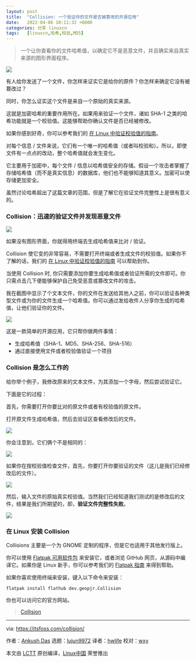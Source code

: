 ```yaml
---
layout: post
title:	"Collision: 一个验证你的文件是否被篡改的开源应用"
date:	2022-04-06 10:11:32 +0800 
categories:	分享 linuxcn 
tags:	[linuxcn,哈希,校验,MD5]
---
```




> 
> 一个让你查看你的文件哈希值，以确定它不是恶意文件，并且确实来自真实来源的图形界面程序。
> 
> 
> 


![](/Asserts/Images//attachment/album/202204/06/101130edund6qvmdmw0nd0.jpg)


有人给你发送了一个文件，你怎样来证实它是给你的原件？你怎样来确定它没有被篡改过？


同时，你怎么证实这个文件是来自一个原始的真实来源。


这就是加密哈希的重要作用所在。如果用来验证一个文件，诸如 SHA-1 之类的哈希功能就是一个校验值。这能够帮助你确认文件是否已经被修改。


如果你感到好奇，你可以参考我们的 [在 Linux 中验证校验值的指南](https://itsfoss.com/checksum-tools-guide-linux/)。


对每个信息 / 文件来说，它们有一个唯一的哈希值（或者叫校验和）。所以，即使文件有一点点的改动，整个哈希值就会发生变化。


它主要用于加密中，每个文件 / 信息以哈希值安全的存储。假设一个攻击者掌握了存储哈希值（而不是真实信息）的数据库，他们也不能够知道其意义。加密可以使存储更加安全。


虽然讨论哈希超出了这篇文章的范围，但是了解它在验证文件完整性上是很有意义的。


### Collision：迅速的验证文件并发现恶意文件


![](/Asserts/Images//attachment/album/202204/06/101132f37arbn0a0ss55sy.png)


如果没有图形界面，你就得用终端去生成哈希值来比对 / 验证。


Collision 使它变的非常容易，不需要打开终端或者生成文件的校验值。如果你不了解的话，我们的 [在 Linux 中验证校验值的指南](https://itsfoss.com/checksum-tools-guide-linux/) 可以帮助到你。


当使用 Collision 时, 你只需要添加你要生成哈希值或者验证所需的文件即可。你只需点击几下便能够保护自己免受恶意或篡改文件的攻击。


我在截图中显示了个文本文件，你的文件在发送给其他人之前，你可以验证各种类型文件或为你的文件生成一个哈希值。你可以通过发给收件人分享你生成的哈希值，让他们验证你的文件。


![](/Asserts/Images//attachment/album/202204/06/101132beq64lt1cf4ruuzs.png)


这是一款简单的开源应用，它只帮你做两件事情：


* 生成哈希值（SHA-1、MD5、SHA-256、SHA-516）
* 通过直接使用文件或者校验值验证一个项目


### Collision 是怎么工作的


给你举个例子，我修改原来的文本文件，为其添加一个字母，然后尝试验证它。


下面是它的过程：


首先，你需要打开你要比对的原文件或者有校验值的原文件。


打开原文件生成哈希值，然后去验证区查看修改后的文件。


![](/Asserts/Images//attachment/album/202204/06/101132ho9y0opxx8o0hxyo.png)


你会注意到，它们俩个不是相同的：


![](/Asserts/Images//attachment/album/202204/06/101133i46kyq62taqmwy44.png)


如果你在按校验值检查文件，首先，你要打开你要验证的文件（这儿是我们已经修改后的文件）。


![](/Asserts/Images//attachment/album/202204/06/101133pztl7y0tqrs6m9l6.png)


然后，输入文件的原始真实校验值。当然我们已经知道我们测试的是修改后的文件，结果是我们所期望的，即，**验证文件完整性失败**。


![](/Asserts/Images//attachment/album/202204/06/101133k8qo9j96898oioq6.png)


### 在 Linux 安装 Collision


Collisions 主要是一个为 GNOME 定制的程序，但是它也适用于其他发行版上。


你可以使用 [Flatpak 可用软件包](https://flathub.org/apps/details/dev.geopjr.Collision) 来安装它，或者浏览 GitHub 网页，从源码中编译它。如果你是 Linux 新手，你可以参考我们的 [Flatpak 指南](https://itsfoss.com/flatpak-guide/) 来得到帮助。


如果你喜欢使用终端来安装，键入以下命令来安装：



```
flatpak install flathub dev.geopjr.Collision

```

你也可以访问它的官方网站。



> 
> [Collision](https://collision.geopjr.dev/)
> 
> 
> 




---


via: <https://itsfoss.com/collision/>


作者：[Ankush Das](https://itsfoss.com/author/ankush/) 选题：[lujun9972](https://github.com/lujun9972) 译者：[hwlife](https://github.com/hwlife) 校对：[wxy](https://github.com/wxy)


本文由 [LCTT](https://github.com/LCTT/TranslateProject) 原创编译，[Linux中国](https://linux.cn/) 荣誉推出
